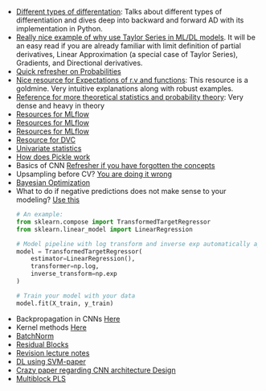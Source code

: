 - [Different types of differentation](https://huggingface.co/blog/andmholm/what-is-automatic-differentiation): Talks about different types of differentiation and dives deep into backward and forward AD with its implementation in Python.
- [Really nice example of why use Taylor Series in ML/DL models](https://ainxt.co.in/importance-of-taylor-series-in-deep-learning-machine-learning-models/). It will be an easy read if you are already familiar with limit definition of partial derivatives, Linear Approximation (a special case of Taylor Series), Gradients, and Directional derivatives.
- [Quick refresher on Probabilities](https://blog.dailydoseofds.com/p/a-visual-guide-to-joint-marginal)
- [Nice resource for Expectations of r.v and functions](https://www.stat.auckland.ac.nz/~fewster/325/notes/ch3.pdf): This resource is a goldmine. Very intuitive explanations along with robust examples.
- [Reference for more theoretical statistics and probability theory](https://www.probabilitycourse.com/chapter5/5_3_2_bivariate_normal_dist.php): Very dense and heavy in theory
- [Resources for MLflow](https://levelup.gitconnected.com/mlflow-made-easy-your-beginners-guide-bf63f8fed915)
- [Resources for MLflow](https://dzone.com/articles/from-novice-to-advanced-in-mlflow-a-comprehensive)
- [Resources for MLflow](https://github.com/amesar/mlflow-examples/tree/master)
- [Resource for DVC](https://dvc.org/doc/use-cases/versioning-data-and-models/tutorial)
- [Univariate statistics](https://www.jbstatistics.com/)
- [How does Pickle work](https://rushter.com/blog/pickle-serialization-internals/)
- Basics of CNN [Refresher if you have forgotten the concepts](https://towardsdatascience.com/intuitively-understanding-convolutions-for-deep-learning-1f6f42faee1)
- Upsampling before CV? [You are doing it wrong](https://kiwidamien.github.io/how-to-do-cross-validation-when-upsampling-data.html)
- [Bayesian Optimization](https://www.ritchievink.com/blog/2019/08/25/algorithm-breakdown-bayesian-optimization/)
- What to do if negative predictions does not make sense to your modeling? [Use this](https://scikit-learn.org/1.5/modules/generated/sklearn.compose.TransformedTargetRegressor.html)
  ```python
  # An example:
  from sklearn.compose import TransformedTargetRegressor
  from sklearn.linear_model import LinearRegression
  
  # Model pipeline with log transform and inverse exp automatically applied
  model = TransformedTargetRegressor(
      estimator=LinearRegression(),
      transformer=np.log,
      inverse_transform=np.exp
  )
  
  # Train your model with your data
  model.fit(X_train, y_train)
  ```
- Backpropagation in CNNs [Here](https://deeplearning.cs.cmu.edu/F21/document/recitation/Recitation5/CNN_Backprop_Recitation_5_F21.pdf)
- Kernel methods [Here](https://alex.smola.org/papers/2002/SchSmo02b.pdf)
- [BatchNorm](https://towardsdatascience.com/batch-norm-explained-visually-how-it-works-and-why-neural-networks-need-it-b18919692739)
- [Residual Blocks](https://towardsdatascience.com/residual-blocks-building-blocks-of-resnet-fd90ca15d6ec)
- [Revision lecture notes](https://cs231n.github.io/convolutional-networks/)
- [DL using SVM-paper](https://arxiv.org/pdf/1306.0239)
- [Crazy paper regarding CNN architecture Design](https://arxiv.org/pdf/2003.13678)
- [Multiblock PLS](https://analyticalsciencejournals.onlinelibrary.wiley.com/doi/10.1002/cem.3618)
